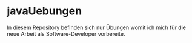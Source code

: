 # javaUebungen
In diesem Repository befinden sich nur Übungen womit ich mich für die neue Arbeit als Software-Developer vorbereite.
